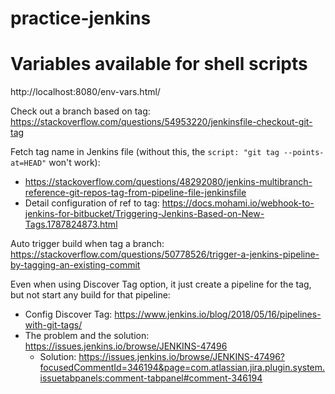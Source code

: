 # practice-jenkins

# Variables available for shell scripts
http://localhost:8080/env-vars.html/

Check out a branch based on tag:
https://stackoverflow.com/questions/54953220/jenkinsfile-checkout-git-tag

Fetch tag name in Jenkins file (without this, the `script: "git tag --points-at=HEAD"` won't work):
- https://stackoverflow.com/questions/48292080/jenkins-multibranch-reference-git-repos-tag-from-pipeline-file-jenkinsfile
- Detail configuration of ref to tag: https://docs.mohami.io/webhook-to-jenkins-for-bitbucket/Triggering-Jenkins-Based-on-New-Tags.1787824873.html

Auto trigger build when tag a branch:
https://stackoverflow.com/questions/50778526/trigger-a-jenkins-pipeline-by-tagging-an-existing-commit

Even when using Discover Tag option, it just create a pipeline for the tag, but not start any build for that pipeline:
- Config Discover Tag: https://www.jenkins.io/blog/2018/05/16/pipelines-with-git-tags/
- The problem and the solution: https://issues.jenkins.io/browse/JENKINS-47496
    - Solution: https://issues.jenkins.io/browse/JENKINS-47496?focusedCommentId=346194&page=com.atlassian.jira.plugin.system.issuetabpanels:comment-tabpanel#comment-346194